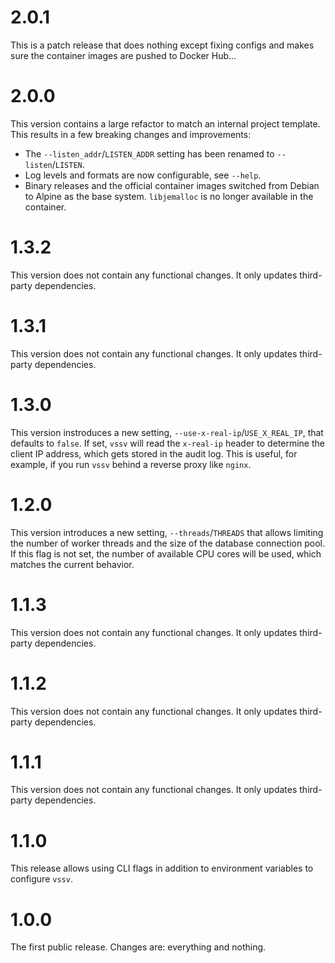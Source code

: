 # 2.0.1

This is a patch release that does nothing except fixing configs and makes sure the container images are pushed to Docker Hub...

# 2.0.0

This version contains a large refactor to match an internal project template. This results in a few breaking changes and improvements:

- The `--listen_addr`/`LISTEN_ADDR` setting has been renamed to `--listen`/`LISTEN`.
- Log levels and formats are now configurable, see `--help`.
- Binary releases and the official container images switched from Debian to Alpine as the base system. `libjemalloc` is no longer available in the container.

# 1.3.2

This version does not contain any functional changes. It only updates third-party dependencies.

# 1.3.1

This version does not contain any functional changes. It only updates third-party dependencies.

# 1.3.0

This version instroduces a new setting, `--use-x-real-ip`/`USE_X_REAL_IP`, that defaults to `false`. If set, `vssv` will read the `x-real-ip` header to determine the client IP address, which gets stored in the audit log. This is useful, for example, if you run `vssv` behind a reverse proxy like `nginx`.

# 1.2.0

This version introduces a new setting, `--threads`/`THREADS` that allows limiting the number of worker threads and the size of the database connection pool. If this flag is not set, the number of available CPU cores will be used, which matches the current behavior.

# 1.1.3

This version does not contain any functional changes. It only updates third-party dependencies.

# 1.1.2

This version does not contain any functional changes. It only updates third-party dependencies.

# 1.1.1

This version does not contain any functional changes. It only updates third-party dependencies.

# 1.1.0

This release allows using CLI flags in addition to environment variables to configure `vssv`.

# 1.0.0

The first public release. Changes are: everything and nothing.
